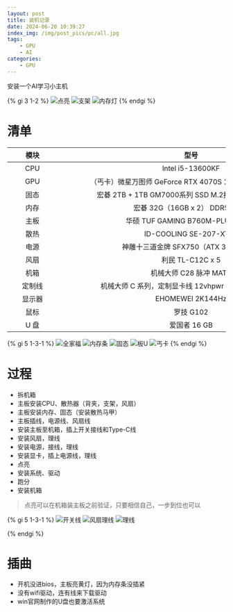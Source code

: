 ```yaml
---
layout: post
title: 装机记录
date: 2024-06-20 10:39:27
index_img: /img/post_pics/pc/all.jpg
tags:
    - GPU
    - AI
categories: 
    - GPU
---
```


安装一个AI学习小主机

<!-- more -->

{% gi 3 1-2 %}
  ![点亮](/img/post_pics/pc/all.jpg)
  ![支架](/img/post_pics/pc/zhijia.jpg)
  ![内存灯](/img/post_pics/pc/light.jpg)
{% endgi %}

# 清单

| <span style="display:inline-block;width:100px">模块</span>   | <span style="display:inline-block;width:600px">型号</span> | <span style="display:inline-block;width:100px">价格</span>  |
| :------: | :-----: | :-----: |
| CPU    | Intel i5-13600KF                                        | ￥1799 |
| GPU    | （丐卡）微星万图师 GeForce RTX 4070S 12 GB Ventus 3X OC | ￥4874 |
| 固态   | 宏碁 2TB + 1TB GM7000系列 SSD M.2接口（NVMe协议）       | ￥1421 |
| 内存   | 宏碁 32G（16GB x 2） DDR5 6800                          | ￥ 795 |
| 主板   | 华硕 TUF GAMING  B760M-PLUS WIFI II                     | ￥1243 |
| 散热   | ID-COOLING SE-207-XT 黑                                 | ￥813  |
| 电源   | 神雕十三道金牌 SFX750（ATX 3.0 16pin）                  | ￥497  |
| 风扇   | 利民 TL-C12C x 5                                        | ￥75   |
| 机箱   | 机械大师 C28 脉冲 MATX                                  | ￥693  |
| 定制线 | 机械大师 C 系列，定制显卡线 12vhpwr + 4 Pin（16pin）    | ￥185  |
| 显示器 | EHOMEWEI 2K144Hz                                        | ￥1096 |
| 鼠标   | 罗技 G102                                               | ￥108  |
| U 盘   | 爱国者 16 GB                                            | ￥19   |

{% gi 5 1-3-1 %}
  ![全家福](/img/post_pics/pc/total.jpg)
  ![内存条](/img/post_pics/pc/mem.jpg)
  ![固态](/img/post_pics/pc/ssd.jpg)
  ![板U](/img/post_pics/pc/board.jpg)
  ![丐卡](/img/post_pics/pc/gpu.jpg)
{% endgi %}

# 过程

- 拆机箱
- 主板安装CPU、散热器（背夹，支架，风扇）
- 主板安装内存、固态（安装散热马甲）
- 主板插线，电源线、风扇线
- 安装主板至机箱，插上开关接线和Type-C线
- 安装风扇，理线
- 安装电源，接线，理线
- 安装显卡，插上电源线，理线
- 点亮
- 安装系统、驱动
- 跑分
- 安装机箱

>点亮可以在机箱装主板之前验证，只要相信自己，一步到位也可以


{% gi 5 1-3-1 %}
  ![开关线](/img/post_pics/pc/pwr.jpg)
  ![风扇理线](/img/post_pics/pc/fans.jpg)
  ![理线](/img/post_pics/pc/lines.jpg)

{% endgi %}

# 插曲

- 开机没进bios，主板亮黄灯，因为内存条没插紧
- 没有wifi驱动，连有线来下载驱动
- win官网制作的U盘也要激活系统

